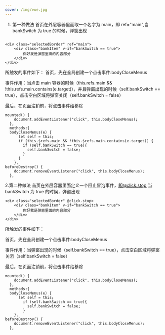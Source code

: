 ```yaml
---
cover: /img/vue.jpg
---
```


1. 第一种做法
   首页在外层容器里面取一个名字为 main，即 ref="main",当 bankSwitch 为 true 的时候，弹窗出现

```

<div class="selectedBorder" ref="main">
	<div class="bankItem" v-if="bankSwitch == true">
		你好我是弹窗里面的内容部分
  	</div>
</div>
```

所触发的事件如下：
首页，先在全局创建一个点击事件:bodyCloseMenus

事件作用：当点击 main 容器的时候（this.refs.main && !this.refs.main.contains(e.target)），并且弹窗出现的时候（self.bankSwitch == true），点击空白区域将弹窗关闭（self.bankSwitch = false）

最后，在页面注销前，将点击事件给移除

```
mounted() {
    document.addEventListener("click", this.bodyCloseMenus);
  },
  methods:{
  bodyCloseMenus(e) {
      let self = this;
      if (this.$refs.main && !this.$refs.main.contains(e.target)) {
        if (self.bankSwitch == true){
          self.bankSwitch = false;
        }
      }
    },
beforeDestroy() {
    document.removeEventListener("click", this.bodyCloseMenus);
  },
```

2.第二种做法
首页在外层容器里面定义一个阻止冒泡事件，即@click.stop,当 bankSwitch 为 true 的时候，弹窗出现

```
<div class="selectedBorder" @click.stop>
	<div class="bankItem" v-if="bankSwitch == true">
		你好我是弹窗里面的内容部分
  	</div>
</div>
```

所触发的事件如下：

首页，先在全局创建一个点击事件:bodyCloseMenus

事件作用：当弹窗出现的时候（self.bankSwitch == true），点击空白区域将弹窗关闭（self.bankSwitch = false）

最后，在页面注销前，将点击事件给移除

```
mounted() {
    document.addEventListener("click", this.bodyCloseMenus);
  },
  methods:{
  bodyCloseMenus(e) {
      let self = this;
        if (self.bankSwitch == true){
          self.bankSwitch = false;
        }
    },
beforeDestroy() {
    document.removeEventListener("click", this.bodyCloseMenus);
  },

```
